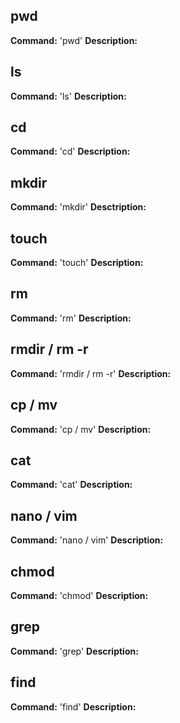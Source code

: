 ## pwd

**Command:** 'pwd'
**Description:**

## ls

**Command:** 'ls'
**Description:**

## cd

**Command:** 'cd'
**Description:** 

## mkdir

**Command:** 'mkdir'
**Desctription:**

## touch

**Command:** 'touch'
**Description:** 

## rm

**Command:** 'rm'
**Description:** 

## rmdir / rm -r

**Command:** 'rmdir / rm -r'
**Description:**

## cp / mv

**Command:** 'cp / mv'
**Description:**

## cat

**Command:** 'cat'
**Description:**

## nano / vim

**Command:** 'nano / vim'
**Description:**

## chmod

**Command:** 'chmod'
**Description:**

## grep

**Command:** 'grep'
**Description:**

## find

**Command:** 'find'
**Description:**

